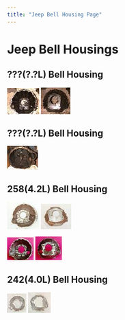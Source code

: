 ```yaml
---
title: "Jeep Bell Housing Page"
---
```

# Jeep Bell Housings

## ???(?.?L) Bell Housing

[![??? t14 bell housing?](/images/bell/bellt14e_.jpg)](/images/bell/bellt14e.jpg) [![??? t14 bell housing?](/images/bell/bellt14t_.jpg)](/images/bell/bellt14t.jpg) 

## ???(?.?L) Bell Housing

[![??? t176 bell housing?](/images/bell/bellt176e_.jpg)](/images/bell/bellt176e.jpg) 

## 258(4.2L) Bell Housing

[![258 SR-4, T-4, T-5](/images/bell/bell1e_.jpg)](/images/bell/bell1e.jpg) [![258 SR-4, T-4, T-5](/images/bell/bell1t_.jpg)](/images/bell/bell1t.jpg) 

[![258 T-18](/images/bell/bellt18f_.jpg)](/images/bell/bellt18f.jpg) [![258 T-18](/images/bell/bellt18b_.jpg)](/images/bell/bellt18b.jpg) 

## 242(4.0L) Bell Housing

[![242 AX-15](/images/bell/bell2e_.jpg)](/images/bell/bell2e.jpg) [![242 AX-15](/images/bell/bell2t_.jpg)](/images/bell/bell2t.jpg)